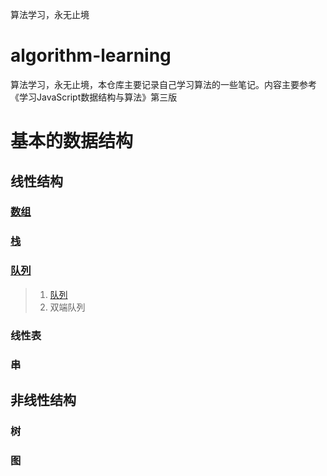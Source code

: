 算法学习，永无止境
# algorithm-learning
算法学习，永无止境，本仓库主要记录自己学习算法的一些笔记。内容主要参考《学习JavaScript数据结构与算法》第三版
# 基本的数据结构
## 线性结构
### [数组](https://github.com/HolinWang/algorithm-learning/tree/main/Array#readme)
### [栈](https://github.com/HolinWang/algorithm-learning/tree/main/Stack#readme)
### [队列](https://github.com/HolinWang/algorithm-learning/tree/main/Queue#readme)
> 1. [队列](https://github.com/HolinWang/algorithm-learning/tree/main/Queue#readme)
> 2. 双端队列
### 线性表
### 串
## 非线性结构
### 树
### 图

